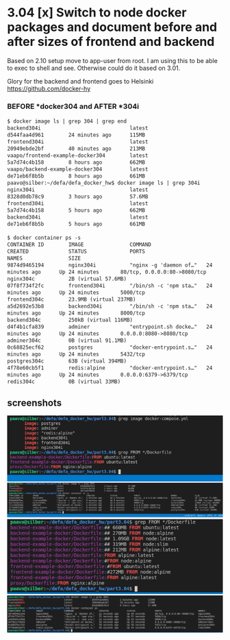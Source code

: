 # 3.04 [x] Switch to node docker packages and document before and after sizes of frontend and backend

   Based on 2.10 setup move to app-user from root. I am using this to be able to exec to shell and see.
    Otherwise could do it based on 3.01.

Glory for the backend and frontend goes to Helsinki https://github.com/docker-hy

### BEFORE *docker304 and AFTER *304i
    $ docker image ls | grep 304 | grep end
    backend304i                             latest              d544faa4d961        24 minutes ago      115MB
    frontend304i                            latest              20949ebde2bf        40 minutes ago      213MB
    vaapo/frontend-example-docker304        latest              5a7d74c4b158        8 hours ago         662MB
    vaapo/backend-example-docker304         latest              de71eb6f8b5b        8 hours ago         661MB
    paavo@silber:~/defa/defa_docker_hw$ docker image ls | grep 304i
    nginx304i                               latest              8328d0db78c9        3 hours ago         57.6MB
    frontend304i                            latest              5a7d74c4b158        5 hours ago         662MB
    backend304i                             latest              de71eb6f8b5b        5 hours ago         661MB
    
    $ docker container ps -s
    CONTAINER ID        IMAGE               COMMAND                  CREATED             STATUS              PORTS                          NAMES               SIZE
    9874d9465194        nginx304i           "nginx -g 'daemon of…"   24 minutes ago      Up 24 minutes       80/tcp, 0.0.0.0:80->8080/tcp   nginx304c           2B (virtual 57.6MB)
    07f8f734f2fc        frontend304i        "/bin/sh -c 'npm sta…"   24 minutes ago      Up 24 minutes       5000/tcp                       frontend304c        23.9MB (virtual 237MB)
    a5d2692e53b8        backend304i         "/bin/sh -c 'npm sta…"   24 minutes ago      Up 24 minutes       8000/tcp                       backend304c         250kB (virtual 116MB)
    d4f4b1cfa839        adminer             "entrypoint.sh docke…"   24 minutes ago      Up 24 minutes       0.0.0.0:8080->8080/tcp         adminer304c         0B (virtual 91.1MB)
    0c68825ecf62        postgres            "docker-entrypoint.s…"   24 minutes ago      Up 24 minutes       5432/tcp                       postgres304c        63B (virtual 394MB)
    4f78e60cb5f1        redis:alpine        "docker-entrypoint.s…"   24 minutes ago      Up 24 minutes       0.0.0.0:6379->6379/tcp         redis304c           0B (virtual 33MB)

## screenshots
![shot](./BEFORE_from_images.png)
![shot](./before-ubuntu-based-304.png)
![shot](./FROM-images-iterations.png)
![shot](./AFTER-front213-back115.png)



